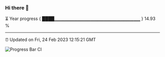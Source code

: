 ### Hi there 👋

⏳ Year progress { ████▁▁▁▁▁▁▁▁▁▁▁▁▁▁▁▁▁▁▁▁▁▁▁▁▁▁ } 14.93 %

---

⏰ Updated on Fri, 24 Feb 2023 12:15:21 GMT

![Progress Bar CI](https://github.com/Shyam-Makwana/GitHub-Actions-Demo/workflows/Progress%20Bar%20CI/badge.svg)
